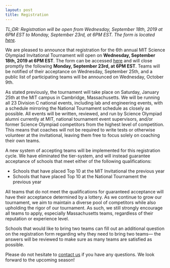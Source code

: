 ```yaml
---
layout: post
title: Registration
---
```

*TL;DR: Registration will be open from Wednesday, September 18th, 2019 at 6PM EST to Monday, September 23rd, at 6PM EST. The form is located [here](https://mit.co1.qualtrics.com/jfe/form/SV_0jK9gSmaIYM5HQV).*

We are pleased to announce that registration for the 6th annual MIT Science Olympiad Invitational Tournament will open on **Wednesday, September 18th, 2019 at 6PM EST**. The form can be accessed [here](https://mit.co1.qualtrics.com/jfe/form/SV_0jK9gSmaIYM5HQV) and will close promptly the following **Monday, September 23rd, at 6PM EST**. Teams will be notified of their acceptance on Wednesday, September 25th, and a public list of participating teams will be announced on Wednesday, October 9th. 

As stated previously, the tournament will take place on Saturday, January 25th at the MIT campus in Cambridge, Massachusetts. We will be running all 23 Division C national events, including lab and engineering events, with a schedule mirroring the National Tournament schedule as closely as possible. All events will be written, reviewed, and run by Science Olympiad alumni currently at MIT, national tournament event supervisors, and/or former Science Olympiad competitors from the highest level of competition. This means that coaches will not be required to write tests or otherwise volunteer at the invitational, leaving them free to focus solely on coaching their own teams. 

A new system of accepting teams will be implemented for this registration cycle. We have eliminated the tier-system, and will instead guarantee acceptance of schools that meet either of the following qualifications: 

* Schools that have placed Top 10 at the MIT Invitational the previous year 
* Schools that have placed Top 10 at the National Tournament the previous year

All teams that do not meet the qualifications for guaranteed acceptance will have their acceptance determined by a lottery. As we continue to grow our tournament, we aim to maintain a diverse pool of competitors while also upholding the rigor of our tournament. As such, we still strongly encourage all teams to apply, especially Massachusetts teams, regardless of their reputation or experience level.

Schools that would like to bring two teams can fill out an additional question on the registration form regarding why they need to bring two teams— the answers will be reviewed to make sure as many teams are satisfied as possible.

Please do not hesitate to [contact us](scioly.mit.edu/contact-us) if you have any questions. We look forward to the upcoming season!
